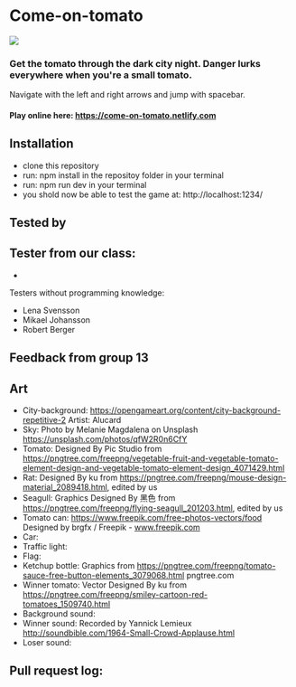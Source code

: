 # Come-on-tomato

<img src="https://media.giphy.com/media/101t9QwTM6y5oc/giphy.gif"/>

### Get the tomato through the dark city night. Danger lurks everywhere when you're a small tomato.
Navigate with the left and right arrows and jump with spacebar.

#### Play online here: https://come-on-tomato.netlify.com

## Installation
- clone this repository
- run: npm install in the repositoy folder in your terminal
- run: npm run dev in your terminal
- you shold now be able to test the game at: http://localhost:1234/

## Tested by

Tester from our class:
-
-

Testers without programming knowledge:
- Lena Svensson
- Mikael Johansson
- Robert Berger

## Feedback from group 13

## Art
- City-background: https://opengameart.org/content/city-background-repetitive-2 Artist: Alucard
- Sky: Photo by Melanie Magdalena on Unsplash https://unsplash.com/photos/qfW2R0n6CfY
- Tomato: Designed By Pic Studio from https://pngtree.com/freepng/vegetable-fruit-and-vegetable-tomato-element-design-and-vegetable-tomato-element-design_4071429.html
- Rat: Designed By ku from https://pngtree.com/freepng/mouse-design-material_2089418.html, edited by us
- Seagull: Graphics Designed By 黑色 from https://pngtree.com/freepng/flying-seagull_201203.html, edited by us
- Tomato can: https://www.freepik.com/free-photos-vectors/food Designed by brgfx / Freepik - www.freepik.com
- Car:
- Traffic light:
- Flag: 
- Ketchup bottle: Graphics from https://pngtree.com/freepng/tomato-sauce-free-button-elements_3079068.html pngtree.com
- Winner tomato: Vector Designed By ku from https://pngtree.com/freepng/smiley-cartoon-red-tomatoes_1509740.html
- Background sound:
- Winner sound: Recorded by Yannick Lemieux http://soundbible.com/1964-Small-Crowd-Applause.html
- Loser sound:

## Pull request log:
